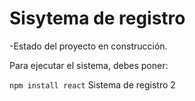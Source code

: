 <h1> Sisytema de registro </h1>

-Estado del proyecto en construcción.

Para ejecutar el sistema, debes poner:

```npm install react```
Sistema de registro 2
